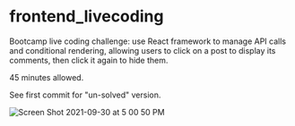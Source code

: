 # frontend_livecoding

Bootcamp live coding challenge: use React framework to manage API calls and conditional rendering, allowing users to click on a post to display its comments, then click it again to hide them. 

45 minutes allowed. 

See first commit for "un-solved" version.

![Screen Shot 2021-09-30 at 5 00 50 PM](https://user-images.githubusercontent.com/86169488/135535845-70f8274d-e0f4-4eef-a36a-34d6d6710b23.png)
